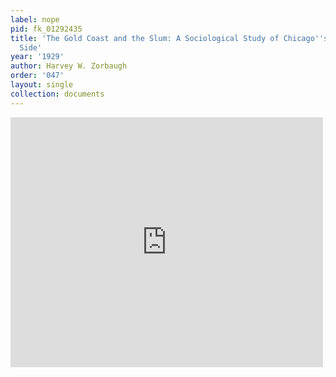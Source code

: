 ```yaml
---
label: nope
pid: fk_01292435
title: 'The Gold Coast and the Slum: A Sociological Study of Chicago''s Near North
  Side'
year: '1929'
author: Harvey W. Zorbaugh
order: '047'
layout: single
collection: documents
---
```

<iframe src="https://northwestern.app.box.com/embed/s/hq9bwrfd7a99l49mj8sdc9qzw19wcdpw?sortColumn=date&view=list" width="500" height="400" frameborder="0" allowfullscreen webkitallowfullscreen msallowfullscreen></iframe>
